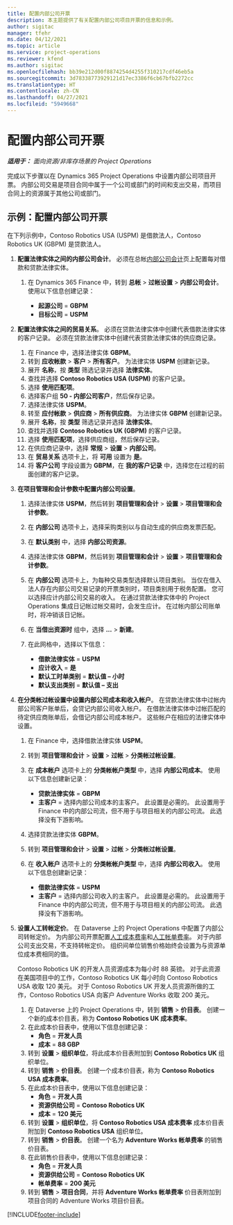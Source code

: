 ```yaml
---
title: 配置内部公司开票
description: 本主题提供了有关配置内部公司项目开票的信息和示例。
author: sigitac
manager: tfehr
ms.date: 04/12/2021
ms.topic: article
ms.service: project-operations
ms.reviewer: kfend
ms.author: sigitac
ms.openlocfilehash: bb39e212d00f8874254d4255f310217cdf46eb5a
ms.sourcegitcommit: 3d78338773929121d17ec3386f6cb67bfb2272cc
ms.translationtype: HT
ms.contentlocale: zh-CN
ms.lasthandoff: 04/27/2021
ms.locfileid: "5949668"
---
```

# <a name="configure-intercompany-invoicing"></a>配置内部公司开票

_**适用于：** 面向资源/非库存场景的 Project Operations_

完成以下步骤以在 Dynamics 365 Project Operations 中设置内部公司项目开票。 内部公司交易是项目合同中属于一个公司或部门的时间和支出交易，而项目合同上的资源属于其他公司或部门。

## <a name="example-configure-intercompany-invoicing"></a>示例：配置内部公司开票

在下列示例中，Contoso Robotics USA (USPM) 是借款法人，Contoso Robotics UK (GBPM) 是贷款法人。 

1. **配置法律实体之间的内部公司会计**。 必须在总帐[内部公司会计](/dynamics365/finance/general-ledger/intercompany-accounting-setup)页上配置每对借款和贷款法律实体。
    
    1. 在 Dynamics 365 Finance 中，转到 **总帐** > **过帐设置** > **内部公司会计**。 使用以下信息创建记录：

        - **起源公司** = **GBPM**
        - **目标公司** = **USPM**

2. **配置法律实体之间的贸易关系**。 必须在贷款法律实体中创建代表借款法律实体的客户记录。 必须在贷款法律实体中创建代表贷款法律实体的供应商记录。

     1. 在 Finance 中，选择法律实体 **GBPM**。
     2. 转到 **应收帐款** > **客户** > **所有客户**。 为法律实体 **USPM** 创建新记录。
     3. 展开 **名称**，按 **类型** 筛选记录并选择 **法律实体**。 
     4. 查找并选择 **Contoso Robotics USA (USPM)** 的客户记录。
     5. 选择 **使用匹配项**。 
     6. 选择客户组 **50 - 内部公司客户**，然后保存记录。
     7. 选择法律实体 **USPM**。
     8. 转至 **应付帐款** > **供应商** > **所有供应商**。 为法律实体 **GBPM** 创建新记录。
     9. 展开 **名称**，按 **类型** 筛选记录并选择 **法律实体**。 
     10. 查找并选择 **Contoso Robotics UK (GBPM)** 的客户记录。
     11. 选择 **使用匹配项**，选择供应商组，然后保存记录。
     12. 在供应商记录中，选择 **常规** > **设置** > **内部公司**。
     13. 在 **贸易关系** 选项卡上，将 **可用** 设置为 **是**。
     14. 将 **客户公司** 字段设置为 **GBPM**，在 **我的客户记录** 中，选择您在过程的前面创建的客户记录。

3. **在项目管理和会计参数中配置内部公司设置**。 

    1. 选择法律实体 **USPM**，然后转到 **项目管理和会计** > **设置** > **项目管理和会计参数**。
    2. 在 **内部公司** 选项卡上，选择采购类别以与自动生成的供应商发票匹配。
    3. 在 **默认类别** 中，选择 **内部公司资源**。
    4. 选择法律实体 **GBPM**，然后转到 **项目管理和会计** > **设置** > **项目管理和会计参数**。
    5. 在 **内部公司** 选项卡上，为每种交易类型选择默认项目类别。 当仅在借入法人存在内部公司交易记录的开票类别时，项目类别用于税务配置。 您可以选择应计内部公司交易的收入。 在通过贷款法律实体中的 Project Operations 集成日记帐过帐交易时，会发生应计。 在过帐内部公司账单时，将冲销该日记帐。
    6. 在 **当借出资源时** 组中，选择 **...** > **新建**。 
    7. 在此网格中，选择以下信息：

          - **借款法律实体** = **USPM**
          - **应计收入** = **是**
          - **默认工时单类别** = **默认值 – 小时**
          - **默认支出类别** = **默认值 – 支出**

4. **在分类帐过帐设置中设置内部公司成本和收入帐户**。 在贷款法律实体中过帐内部公司客户账单后，会贷记内部公司收入帐户。 在借款法律实体中过帐匹配的待定供应商账单后，会借记内部公司成本帐户。 这些帐户在相应的法律实体中设置。 
      
     1. 在 Finance 中，选择借款法律实体 **USPM**。 
     2. 转到 **项目管理和会计** > **设置** > **过帐** > **分类帐过帐设置**。 
     3. 在 **成本帐户** 选项卡上的 **分类帐帐户类型** 中，选择 **内部公司成本**。 使用以下信息创建新记录：
      
        - **贷款法律实体** = **GBPM**
        - **主客户** = 选择内部公司成本的主客户。 此设置是必需的。 此设置用于 Finance 中的内部公司流，但不用于与项目相关的内部公司流。 此选择没有下游影响。 
        
     4. 选择贷款法律实体 **GBPM**。 
     5. 转到 **项目管理和会计** > **设置** > **过帐** > **分类帐过帐设置**。 
     6. 在 **收入帐户** 选项卡上的 **分类帐帐户类型** 中，选择 **内部公司收入**。 使用以下信息创建新记录：

        - **借款法律实体** = **USPM**
        - **主客户** = 选择内部公司收入的主客户。 此设置是必需的。 此设置用于 Finance 中的内部公司流，但不用于与项目相关的内部公司流。 此选择没有下游影响。 

5. **设置人工转帐定价**。 在 Dataverse 上的 Project Operations 中配置了内部公司转帐定价。 为内部公司开票配置[人工成本费率](../pricing-costing/set-up-labor-cost-rate.md#transfer-pricing-and-costs-for-resources-outside-of-your-division-or-legal-entity)和[人工帐单费率](../pricing-costing/set-up-labor-bill-rate.md#transfer-pricing-or-set-up-bill-rates-for-resources-from-other-organizational-units-or-divisions)。 对于内部公司支出交易，不支持转帐定价。 组织间单位销售价格始终会设置为与资源单位成本费相同的值。

      Contoso Robotics UK 的开发人员资源成本为每小时 88 英镑。 对于此资源在美国项目中的工作，Contoso Robotics UK 每小时向 Contoso Robotics USA 收取 120 美元。 对于 Contoso Robotics UK 开发人员资源所做的工作，Contoso Robotics USA 向客户 Adventure Works 收取 200 美元。

      1. 在 Dataverse 上的 Project Operations 中，转到 **销售** > **价目表**。 创建一个新的成本价目表，称为 **Contoso Robotics UK 成本费率**。 
      2. 在此成本价目表中，使用以下信息创建记录：
         - **角色** = **开发人员**
         - **成本** = **88 GBP**
      3. 转到 **设置** > **组织单位**，将此成本价目表附加到 **Contoso Robotics UK** 组织单位。
      4. 转到 **销售** > **价目表**。 创建一个成本价目表，称为 **Contoso Robotics USA 成本费率**。 
      5. 在此成本价目表中，使用以下信息创建记录：
          - **角色** = **开发人员**
          - **资源供给公司** = **Contoso Robotics UK**
          - **成本** = **120 美元**
      6. 转到 **设置** > **组织单位**，将 **Contoso Robotics USA 成本费率** 成本价目表附加到 **Contoso Robotics USA** 组织单位。
      7. 转到 **销售** > **价目表**。 创建一个名为 **Adventure Works 帐单费率** 的销售价目表。 
      8. 在此销售价目表中，使用以下信息创建记录：
          - **角色** = **开发人员**
          - **资源供给公司** = **Contoso Robotics UK**
          - **帐单费率** = **200 美元**
      9. 转到 **销售** > **项目合同**，并将 **Adventure Works 帐单费率** 价目表附加到项目合同的 Adventure Works 项目价目表。


[!INCLUDE[footer-include](../includes/footer-banner.md)]
